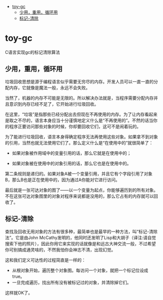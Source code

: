 <!-- TOC -->

- [toy-gc](#toy-gc)
    - [少用，重用，循环用](#少用重用循环用)
    - [标记-清除](#标记-清除)

<!-- /TOC -->
# toy-gc
C语言实现gc的标记清除算法
## 少用，重用，循环用
垃圾回收思想是源于编程语言似乎需要无穷尽的内存。开发人员可以一直一直的分配内存，它就像是魔法一般，永远不会失败。

当然了，机器的内存不可能是无限的。所以解决办法就是，当程序需要分配内存并且意识到内存已经不足了，它开始进行垃圾回收。

在这里，“垃圾”是指那些已经分配出去但现在不再使用的内存。为了让内存看起来是取之不尽的，语言本身应当十分谨慎地定义什么是“不再使用的”。不然的话当你的程序正要访问那些对象的时候，你却要回收它们，这可不是闹着玩的。

为了能进行垃圾回收，语言本身得确定程序无法再使用这些对象。如果拿不到对象的引用，当然也就无法使用它们了。那么定义什么是“在使用中的”就很简单了：

- 如果对象被作用域中的变量引用的话，那么它就是在使用中的；

* 如果对象被在使用中的对象引用的话，那么它也是在使用中的。

第二条规则是递归的。如果对象A被一个变量引用，并且它有个字段引用了对象B，那么B也是正在使用中的，因为通过A你能对它进行访问。

最后就是一张可达对象的图了——以一个变量为起点，你能够遍历到的所有对象。不在这张可达对象图里的对象对程序来说都是没用的，那么它占有的内存就可以回收了。

## 标记-清除

查找及回收无用对象的方法有很多种，最简单也是最早的一种方法，叫“标记-清除法”。它是由John McCathy发明的，他同时还发明了Lisp和大胡子（译注:请自觉搜索下他的照片），因此你用它来实现的话就像是和远古大神交流一般，不过希望你可别搞成通灵啥的，不然我怕你会神志不清，出现幻觉。

这和我们定义可达性的过程简直是一样的：

- 从根对象开始，遍历整个对象图。每访问一个对象，就把一个标记位设成true。
- 一旦完成遍历，找出所有没有被标记过的对象，并清除掉它们。

这样就OK了。
